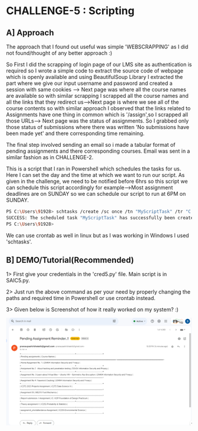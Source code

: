 # CHALLENGE-5 : Scripting

## A] Approach
The approach that I found out useful was  simple 'WEBSCRAPPING' as I did not found/thought of any better approach :)

So First I did the scrapping of login page of our LMS site as authentication is required so I wrote a simple code to extract the source code of webpage which is openly available and using BeautifulSoup Library I extracted the part where we give our input username and password and created a session with same cookies --> Next page was where all the course names are available so with similar scrapping I scrapped all  the course names and all the links that they redirect us-->Next page is where we see all of the course contents so with similar approach I observed that the links related to Assignments have one thing in common which is '/assign',so I scrapped all those URLs--> Next page was the status of assignments. So I grabbed only those status of submissions where there was written 'No submissions have been made yet' and there corresponding time remaining.

The final step involved sending an email so i made a tabular format of pending assignments and there corresponding courses. Email was sent in a similar fashion as in CHALLENGE-2.

This is a script that I ran in Powershell which schedules the tasks for us. Here I can set the day and the time at which we want to run our script. As given in the challenge, we need to be notified before 6hrs so this script we can schedule this script accordingly for example-->Most assignment deadlines are on SUNDAY so we can schedule our script to run at 6PM on SUNDAY.

```bash
PS C:\Users\91928> schtasks /create /sc once /tn "MyScriptTask" /tr "C:\Users\91928\Desktop\SAIC5\SAIC5.py" /st "17:17"
SUCCESS: The scheduled task "MyScriptTask" has successfully been created.
PS C:\Users\91928>
```
We can use crontab as well in linux but as I was working in Windows I used 'schtasks'.


## B] DEMO/Tutorial(Recommended)

1> First give your credentials in the 'cred5.py' file. Main script is in SAIC5.py.

2> Just run the above command as per your need by properly changing the paths and required time in Powershell or use crontab instead. 

3> Given below is Screenshot of how it really worked on my system? :)

![image](Screenshot_20240107_224356.png)